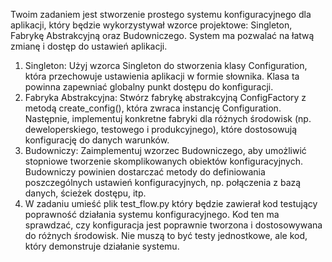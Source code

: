 Twoim zadaniem jest stworzenie prostego systemu konfiguracyjnego dla aplikacji, który będzie wykorzystywał wzorce
projektowe: Singleton, Fabrykę Abstrakcyjną oraz Budowniczego. System ma pozwalać na łatwą zmianę i dostęp do
ustawień aplikacji.

1. Singleton: Użyj wzorca Singleton do stworzenia klasy Configuration, która przechowuje ustawienia aplikacji
w formie słownika. Klasa ta powinna zapewniać globalny punkt dostępu do konfiguracji.
2. Fabryka Abstrakcyjna: Stwórz fabrykę abstrakcyjną ConfigFactory z metodą create_config(), która
zwraca instancję Configuration. Następnie, implementuj konkretne fabryki dla różnych środowisk (np.
deweloperskiego, testowego i produkcyjnego), które dostosowują konfigurację do danych warunków.
3. Budowniczy: Zaimplementuj wzorzec Budowniczego, aby umożliwić stopniowe tworzenie skomplikowanych
obiektów konfiguracyjnych. Budowniczy powinien dostarczać metody do definiowania poszczególnych ustawień
konfiguracyjnych, np. połączenia z bazą danych, ścieżek dostępu, itp.
4. W zadaniu umieść plik test_flow.py który będzie zawierał kod testujący poprawność działania systemu
konfiguracyjnego. Kod ten ma sprawdzać, czy konfiguracja jest poprawnie tworzona i dostosowywana do różnych
środowisk. Nie muszą to być testy jednostkowe, ale kod, który demonstruje działanie systemu.
